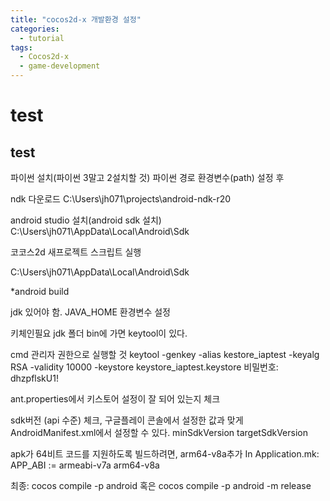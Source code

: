 ```yaml
---
title: "cocos2d-x 개발환경 설정"
categories:
  - tutorial
tags:
  - Cocos2d-x
  - game-development
---
```


# test
## test

파이썬 설치(파이썬 3말고 2설치할 것)
파이썬 경로 환경변수(path) 설정 후

ndk 다운로드
C:\Users\jh071\projects\android-ndk-r20

android studio 설치(android sdk 설치)
C:\Users\jh071\AppData\Local\Android\Sdk

코코스2d 새프로젝트 스크립트 실행

C:\Users\jh071\AppData\Local\Android\Sdk


*android build

jdk 있어야 함.
JAVA_HOME 환경변수 설정

키체인필요
jdk 폴더 bin에 가면 keytool이 있다.

cmd 관리자 권한으로 실행할 것
keytool -genkey -alias kestore_iaptest -keyalg RSA -validity 10000 -keystore keystore_iaptest.keystore
비밀번호: dhzpflskU1!

ant.properties에서 키스토어 설정이 잘 되어 있는지 체크

sdk버전 (api 수준) 체크, 구글플레이 콘솔에서 설정한 값과 맞게
AndroidManifest.xml에서 설정할 수 있다.
minSdkVersion
targetSdkVersion

apk가 64비트 코드를 지원하도록 빌드하려면, arm64-v8a추가
In Application.mk:
APP_ABI := armeabi-v7a arm64-v8a


최종:
cocos compile -p android 
혹은
cocos compile -p android -m release
